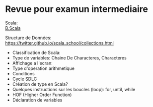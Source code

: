 # Revue pour examun intermediaire


Scala:  
[B.Scala](../B.Scala)

Structure de Données:  
https://twitter.github.io/scala_school/collections.html


* Classification de Scala:  
* Type de variables: Chaine De Characteres, Characteres  
* Affichage a l'ecran:  
* Type d'operation arithmetique  
* Conditions  
* Cycle SDLC  
* Création de type en Scala?  
* Quelques instructions sur les boucles (loop): for, until, while   
* HOF (Higher Order Function)
* Déclaration de variables  

